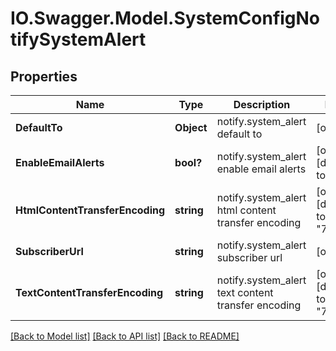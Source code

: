 # IO.Swagger.Model.SystemConfigNotifySystemAlert
## Properties

Name | Type | Description | Notes
------------ | ------------- | ------------- | -------------
**DefaultTo** | **Object** | notify.system_alert default to | [optional] 
**EnableEmailAlerts** | **bool?** | notify.system_alert enable email alerts | [optional] [default to true]
**HtmlContentTransferEncoding** | **string** | notify.system_alert html content transfer encoding | [optional] [default to "7BIT"]
**SubscriberUrl** | **string** | notify.system_alert subscriber url | [optional] 
**TextContentTransferEncoding** | **string** | notify.system_alert text content transfer encoding | [optional] [default to "7BIT"]

[[Back to Model list]](../README.md#documentation-for-models) [[Back to API list]](../README.md#documentation-for-api-endpoints) [[Back to README]](../README.md)

